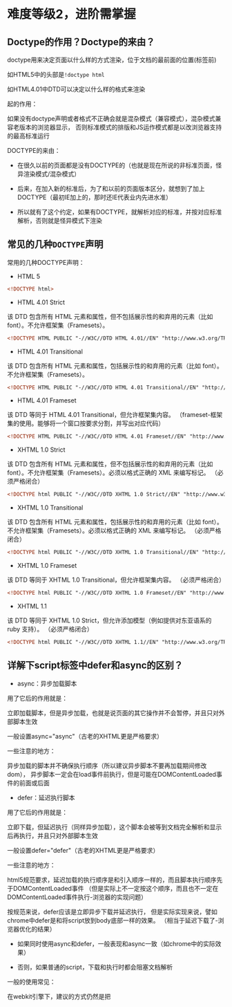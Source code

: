 # 难度等级2，进阶需掌握


## Doctype的作用？Doctype的来由？

doctype用来决定页面以什么样的方式渲染，位于文档的最前面的位置(<html>标签前)

如HTML5中的头部是`!doctype html`

如HTML4.01中DTD可以决定以什么样的格式来渲染

起的作用：

如果没有doctype声明或者格式不正确会就是混杂模式（兼容模式），混杂模式兼容老版本的浏览器显示，
否则标准模式的排版和JS运作模式都是以改浏览器支持的最高标准运行

DOCTYPE的来由：

- 在很久以前的页面都是没有DOCTYPE的（也就是现在所说的非标准页面，怪异渲染模式/混杂模式）

- 后来，在加入新的标准后，为了和以前的页面版本区分，就想到了加上DOCTYPE（最初IE加上的，那时还IE代表业内先进水准）

- 所以就有了这个约定，如果有DOCTYPE，就解析对应的标准，并按对应标准解析，否则就是怪异模式下渲染

## 常见的几种`DOCTYPE`声明

常用的几种DOCTYPE声明：

- HTML 5

```html
<!DOCTYPE html>
```

- HTML 4.01 Strict

该 DTD 包含所有 HTML 元素和属性，但不包括展示性的和弃用的元素（比如 font）。不允许框架集（Framesets）。

```html
<!DOCTYPE HTML PUBLIC "-//W3C//DTD HTML 4.01//EN" "http://www.w3.org/TR/html4/strict.dtd">
```

- HTML 4.01 Transitional

该 DTD 包含所有 HTML 元素和属性，包括展示性的和弃用的元素（比如 font）。不允许框架集（Framesets）。

```html
<!DOCTYPE HTML PUBLIC "-//W3C//DTD HTML 4.01 Transitional//EN" "http://www.w3.org/TR/html4/loose.dtd">
```

- HTML 4.01 Frameset

该 DTD 等同于 HTML 4.01 Transitional，但允许框架集内容。
（frameset-框架集的使用。能够将一个窗口按要求分割，并写出对应代码）

```html
<!DOCTYPE HTML PUBLIC "-//W3C//DTD HTML 4.01 Frameset//EN" "http://www.w3.org/TR/html4/frameset.dtd">
```

- XHTML 1.0 Strict

该 DTD 包含所有 HTML 元素和属性，但不包括展示性的和弃用的元素（比如 font）。不允许框架集（Framesets）。必须以格式正确的 XML 来编写标记。
（必须严格闭合）

```html
<!DOCTYPE html PUBLIC "-//W3C//DTD XHTML 1.0 Strict//EN" "http://www.w3.org/TR/xhtml1/DTD/xhtml1-strict.dtd">
```

- XHTML 1.0 Transitional

该 DTD 包含所有 HTML 元素和属性，包括展示性的和弃用的元素（比如 font）。不允许框架集（Framesets）。必须以格式正确的 XML 来编写标记。
（必须严格闭合）

```html
<!DOCTYPE html PUBLIC "-//W3C//DTD XHTML 1.0 Transitional//EN" "http://www.w3.org/TR/xhtml1/DTD/xhtml1-transitional.dtd">
```

- XHTML 1.0 Frameset

该 DTD 等同于 XHTML 1.0 Transitional，但允许框架集内容。
（必须严格闭合）

```html
<!DOCTYPE html PUBLIC "-//W3C//DTD XHTML 1.0 Frameset//EN" "http://www.w3.org/TR/xhtml1/DTD/xhtml1-frameset.dtd">
```

- XHTML 1.1

该 DTD 等同于 XHTML 1.0 Strict，但允许添加模型（例如提供对东亚语系的 ruby 支持）。
（必须严格闭合）

```html
<!DOCTYPE html PUBLIC "-//W3C//DTD XHTML 1.1//EN" "http://www.w3.org/TR/xhtml11/DTD/xhtml11.dtd">
```

## 详解下script标签中defer和async的区别？

- async：异步加载脚本

用了它后的作用就是：

立即加载脚本，但是异步加载，也就是说页面的其它操作并不会暂停，并且只对外部脚本生效

一般设置async="async"（古老的XHTML更是严格要求）

一些注意的地方：

异步加载的脚本并不确保执行顺序（所以建议异步脚本不要再加载期间修改dom），
异步脚本一定会在load事件前执行，但是可能在DOMContentLoaded事件的前面或后面

- defer：延迟执行脚本

用了它后的作用就是：

立即下载，但延迟执行（同样异步加载），这个脚本会被等到文档完全解析和显示后再执行，并且只对外部脚本生效

一般设置defer="defer"（古老的XHTML更是严格要求）

一些注意的地方：

html5规范要求，延迟加载的执行顺序是和引入顺序一样的，而且脚本执行顺序先于DOMContentLoaded事件
（但是实际上不一定按这个顺序，而且也不一定在DOMContentLoaded事件执行-浏览器的实现问题）

按规范来说，defer应该是立即异步下载并延迟执行，
但是实际实现来说，譬如chrome中defer是和将script放到body底部一样的效果。
（相当于延迟下载了-浏览器优化的结果）

- 如果同时使用async和defer，一般表现和async一致（如chrome中的实际效果）

- 否则，如果普通的script，下载和执行时都会阻塞文档解析


一般的使用常见：

在webkit引擎下，建议的方式仍然是把<script>写在<body>底部，
如果需要使用百度谷歌分析或者谷歌分析等独立库时可以使用async属性，
若<script>标签必须写在<head>头部内可以使用defer属性，

兼容性：

async在IE<=9时不支持，其他浏览器OK；defer在IE<=9时支持但会有bug，其他浏览器OK

按mdn中的说明，这两个属性是h5中规范的（其中async明确是属于h5，defer在html4.01可能已经存在，但目前基本都是h5，所以都有这两个属性的）